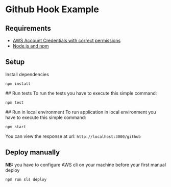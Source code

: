 # Github Hook Example

## Requirements
- [AWS Account Credentials with correct permissions](https://serverless.com/framework/docs/providers/aws/guide/credentials/)
- [Node.js and npm](https://nodejs.org/en/download/package-manager/)

## Setup
Install dependencies
```
npm install
```


## Run tests
To run the tests you have to execute this simple command:
```
npm test
```


## Run in local environment
To run application in local environment you have to execute this simple command:
```
npm start
```
You can view the response at url: `http://localhost:3000/github`


## Deploy manually
**NB:** you have to configure AWS cli on your machine before your first manual deploy
```
npm run sls deploy
```